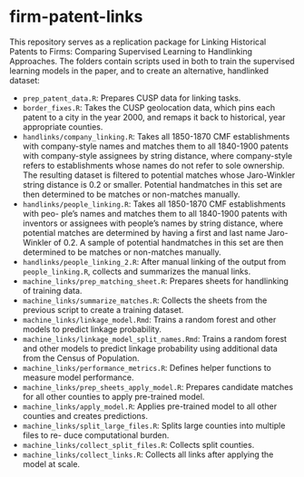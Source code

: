 # firm-patent-links
This repository serves as a replication package for Linking Historical Patents to Firms: Comparing Supervised Learning to Handlinking Approaches. The folders contain scripts used in both to train the supervised learning models in the paper, and to create an alternative, handlinked dataset:

* `prep_patent_data.R`: Prepares CUSP data for linking tasks.
* `border_fixes.R`: Takes the CUSP geolocation data, which pins each patent to a city in the year 2000, and remaps it back to historical, year appropriate counties.
* `handlinks/company_linking.R`: Takes all 1850-1870 CMF establishments with company-style names and matches them to all 1840-1900 patents with company-style assignees by string distance, where company-style refers to establishments whose names do not refer to sole ownership. The resulting dataset is filtered to potential matches whose Jaro-Winkler string distance is 0.2 or smaller. Potential handmatches in this set are then determined to be matches or non-matches manually.
* `handlinks/people_linking.R`: Takes all 1850-1870 CMF establishments with peo- ple’s names and matches them to all 1840-1900 patents with inventors or assignees with people’s names by string distance, where potential matches are determined by having a first and last name Jaro-Winkler of 0.2. A sample of potential handmatches in this set are then determined to be matches or non-matches manually.
* `handlinks/people_linking_2.R`: After manual linking of the output from `people_linking.R`, collects and summarizes the manual links.
* `machine_links/prep_matching_sheet.R`: Prepares sheets for handlinking of training data.
* `machine_links/summarize_matches.R`: Collects the sheets from the previous script to create a training dataset.
* `machine_links/linkage_model.Rmd`: Trains a random forest and other models to predict linkage probability.
* `machine_links/linkage_model_split_names.Rmd`: Trains a random forest and other models to predict linkage probability using additional data from the Census of Population.
* `machine_links/performance_metrics.R`: Defines helper functions to measure model performance.
* `machine_links/prep_sheets_apply_model.R`: Prepares candidate matches for all other counties to apply pre-trained model.
* `machine_links/apply_model.R`: Applies pre-trained model to all other counties and creates predictions.
* `machine_links/split_large_files.R`: Splits large counties into multiple files to re- duce computational burden.
* `machine_links/collect_split_files.R`: Collects split counties.
* `machine_links/collect_links.R`: Collects all links after applying the model at scale.
